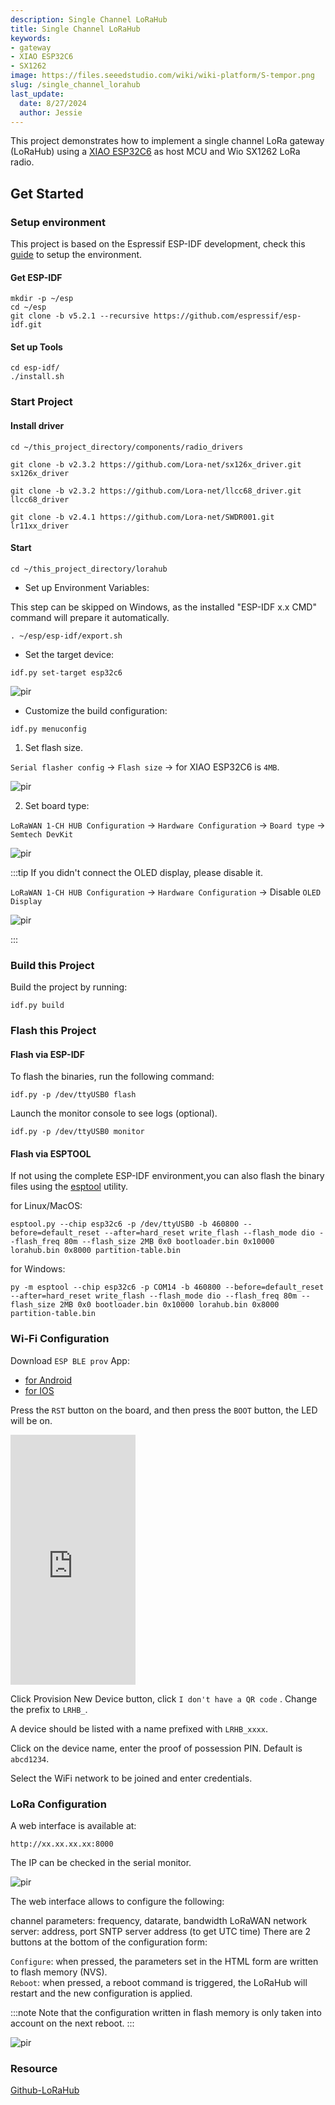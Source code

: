 ```yaml
---
description: Single Channel LoRaHub
title: Single Channel LoRaHub
keywords:
- gateway
- XIAO ESP32C6
- SX1262
image: https://files.seeedstudio.com/wiki/wiki-platform/S-tempor.png
slug: /single_channel_lorahub
last_update:
  date: 8/27/2024
  author: Jessie
---
```


This project demonstrates how to implement a single channel LoRa gateway (LoRaHub) using a [XIAO ESP32C6](https://www.seeedstudio.com/Seeed-Studio-XIAO-ESP32C6-p-5884.html) as host MCU and Wio SX1262 LoRa radio.


## Get Started

### Setup environment


This project is based on the Espressif ESP-IDF development, check this [guide](https://docs.espressif.com/projects/esp-idf/en/stable/esp32/get-started/index.html#installation ) to setup the environment.


#### Get ESP-IDF

```
mkdir -p ~/esp
cd ~/esp
git clone -b v5.2.1 --recursive https://github.com/espressif/esp-idf.git
```


#### Set up Tools

```
cd esp-idf/
./install.sh
```



### Start Project



#### Install driver

```
cd ~/this_project_directory/components/radio_drivers
```

```
git clone -b v2.3.2 https://github.com/Lora-net/sx126x_driver.git sx126x_driver
```

```
git clone -b v2.3.2 https://github.com/Lora-net/llcc68_driver.git llcc68_driver
```

```
git clone -b v2.4.1 https://github.com/Lora-net/SWDR001.git lr11xx_driver
```

#### Start 

```
cd ~/this_project_directory/lorahub
```



* Set up Environment Variables:

 This step can be skipped on Windows, as the installed "ESP-IDF x.x CMD" command will prepare it automatically.

 ```
 . ~/esp/esp-idf/export.sh
 ```

* Set the target device:

 ```
 idf.py set-target esp32c6
 ```

<p style={{textAlign: 'center'}}><img src="https://files.seeedstudio.com/wiki/SenseCAP/lorahub/set-target.png" alt="pir" width={600} height="auto" /></p>


* Customize the build configuration:

 ```
 idf.py menuconfig
 ```

 1) Set flash size.

 `Serial flasher config` -> `Flash size` -> for XIAO ESP32C6 is `4MB`.
 <p style={{textAlign: 'center'}}><img src="https://files.seeedstudio.com/wiki/SenseCAP/lorahub/flash-size.png" alt="pir" width={600} height="auto" /></p>

 2) Set board type:

 `LoRaWAN 1-CH HUB Configuration` -> `Hardware Configuration` -> `Board type` -> `Semtech DevKit`

 <p style={{textAlign: 'center'}}><img src="https://files.seeedstudio.com/wiki/SenseCAP/lorahub/board-type.png" alt="pir" width={600} height="auto" /></p>

 :::tip
 If you didn't connect the OLED display, please disable it.

 `LoRaWAN 1-CH HUB Configuration` -> `Hardware Configuration` -> Disable `OLED Display`

 <p style={{textAlign: 'center'}}><img src="https://files.seeedstudio.com/wiki/SenseCAP/lorahub/oled.png" alt="pir" width={600} height="auto" /></p>
 :::




### Build this Project

Build the project by running:

```
idf.py build
```



### Flash this Project

#### Flash via ESP-IDF

To flash the binaries, run the following command:

```
idf.py -p /dev/ttyUSB0 flash
```


Launch the monitor console to see logs (optional).
```
idf.py -p /dev/ttyUSB0 monitor
```




#### Flash via ESPTOOL

If not using the complete ESP-IDF environment,you can also flash the binary files using the [esptool](https://docs.espressif.com/projects/esptool/en/latest/esp32/) utility.



for Linux/MacOS:
```
esptool.py --chip esp32c6 -p /dev/ttyUSB0 -b 460800 --before=default_reset --after=hard_reset write_flash --flash_mode dio --flash_freq 80m --flash_size 2MB 0x0 bootloader.bin 0x10000 lorahub.bin 0x8000 partition-table.bin
```

for Windows:

```
py -m esptool --chip esp32c6 -p COM14 -b 460800 --before=default_reset --after=hard_reset write_flash --flash_mode dio --flash_freq 80m --flash_size 2MB 0x0 bootloader.bin 0x10000 lorahub.bin 0x8000 partition-table.bin
```

### Wi-Fi Configuration


Download `ESP BLE prov` App:

* [for Android](https://play.google.com/store/apps/details?id=com.espressif.provble)
* [for IOS](https://apps.apple.com/in/app/esp-ble-provisioning/id1473590141)


Press the `RST` button on the board, and then press the `BOOT` button, the LED will be on. 


<div class="table-center">
<iframe width="200" height="400" src="https://files.seeedstudio.com/wiki/SenseCAP/lorahub/wifi-pro.mp4" scrolling="no" border="0" frameborder="no" framespacing="0" allowfullscreen="true"> </iframe>
</div>

Click Provision New Device button, click `I don't have a QR code` .
Change the prefix to `LRHB_`.

A device should be listed with a name prefixed with `LRHB_xxxx`.

Click on the device name, enter the proof of possession PIN. Default is `abcd1234`.

Select the WiFi network to be joined and enter credentials.







### LoRa Configuration

A web interface is available at:

```
http://xx.xx.xx.xx:8000
```
The IP can be checked in the serial monitor.


<p style={{textAlign: 'center'}}><img src="https://files.seeedstudio.com/wiki/SenseCAP/lorahub/ip-port.png" alt="pir" width={800} height="auto" /></p>

The web interface allows to configure the following:

channel parameters: frequency, datarate, bandwidth
LoRaWAN network server: address, port
SNTP server address (to get UTC time)
There are 2 buttons at the bottom of the configuration form:

`Configure`: when pressed, the parameters set in the HTML form are written to flash memory (NVS).<br/>
`Reboot`: when pressed, a reboot command is triggered, the LoRaHub will restart and the new configuration is applied.

:::note
Note that the configuration written in flash memory is only taken into account on the next reboot.
:::


<p style={{textAlign: 'center'}}><img src="https://files.seeedstudio.com/wiki/SenseCAP/lorahub/web-config.png" alt="pir" width={800} height="auto" /></p>



### Resource

[Github-LoRaHub](https://github.com/Seeed-Studio/SWDM019-LoRaHub-modified)